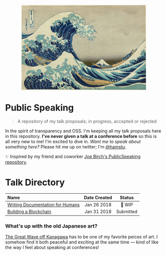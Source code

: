 <p align="center">
  <img align="middle" src="./images/great_wave_off_kanagawa.jpg" width="400" />
</p>

# Public Speaking
> A repository of my talk proposals; in progress, accepted or rejected

In the spirit of transparency and OSS. I'm keeping all my talk proposals here in this repository. **I've never given a talk at a conference before** so this is all very new to me! I'm excited to dive in. *Want me to speak about something here?* Please hit me up on twitter; I'm <a href="https://twitter.com/hamstu">@hamstu</a>.

✨ Inspired by my friend and coworker [Joe Birch's PublicSpeaking repository](https://github.com/hitherejoe/PublicSpeaking).

# Talk Directory

**Name**|**Date Created**|**Status**
:-----|:-----:|:-----:
[Writing Documentation for Humans](./talks/writing-documentation-for-humans.md)|Jan 26 2018| 📝 WIP
[Building a Blockchain](./talks/building-a-blockchain.md)|Jan 31 2018| Submitted

### What's up with the old Japanese art?

<a href="https://en.wikipedia.org/wiki/The_Great_Wave_off_Kanagawa">The Great Wave off Kanagawa</a> has to be one of my favorite peices of art. I somehow find it both peaceful and exciting at the same time — kind of like the way I feel about speaking at conferences!
